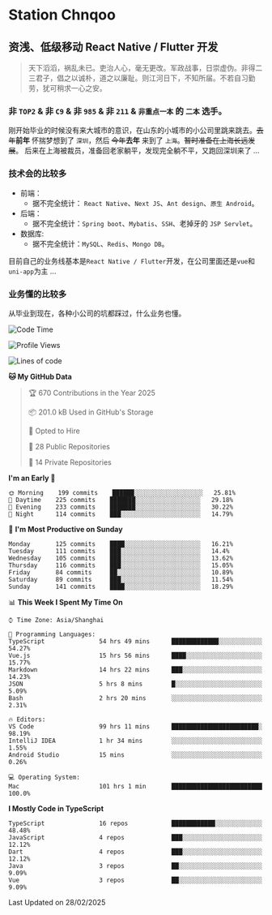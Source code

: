 # Station Chnqoo

## 资浅、低级移动 React Native / Flutter 开发

> 天下滔滔，祸乱未已。吏治人心，毫无更改。军政战事，日崇虚伪。非得二三君子，倡之以诚朴，道之以廉耻。则江河日下，不知所届。不若自习勤劳，犹可稍求一心之安。

### 非 `TOP2` & 非 `C9` & 非 `985` & 非 `211` & `非重点一本` 的 `二本` 选手。

刚开始毕业的时候没有来大城市的意识，在山东的小城市的小公司里跳来跳去。~~去年~~**前年** 怀揣梦想到了 `深圳`，然后 ~~今年~~**去年** 来到了 `上海`。~~暂时准备在上海长远发展~~。
后来在上海被裁员，准备回老家躺平，发现完全躺不平，又跑回深圳来了 ...

### 技术会的比较多

- 前端：
  - 据不完全统计： `React Native`、`Next JS`、`Ant design`、`原生 Android`。
- 后端：
  - 据不完全统计：`Spring boot`、`Mybatis`、`SSH`、老掉牙的 `JSP Servlet`。
- 数据库:
  - 据不完全统计：`MySQL`、`Redis`、`Mongo DB`。

目前自己的业务线基本是`React Native / Flutter`开发，在公司里面还是`vue`和`uni-app`为主 ...

### 业务懂的比较多

从毕业到现在，各种小公司的坑都踩过，什么业务也懂。

<!--START_SECTION:waka-->
![Code Time](http://img.shields.io/badge/Code%20Time-7%2C778%20hrs%205%20mins-blue)

![Profile Views](http://img.shields.io/badge/Profile%20Views-0-blue)

![Lines of code](https://img.shields.io/badge/From%20Hello%20World%20I%27ve%20Written-285%20Thousand%20lines%20of%20code-blue)

**🐱 My GitHub Data** 

> 🏆 670 Contributions in the Year 2025
 > 
> 📦 201.0 kB Used in GitHub's Storage 
 > 
> 💼 Opted to Hire
 > 
> 📜 28 Public Repositories 
 > 
> 🔑 14 Private Repositories  
 > 
**I'm an Early 🐤** 

```text
🌞 Morning    199 commits    ██████░░░░░░░░░░░░░░░░░░░   25.81% 
🌆 Daytime    225 commits    ███████░░░░░░░░░░░░░░░░░░   29.18% 
🌃 Evening    233 commits    ███████░░░░░░░░░░░░░░░░░░   30.22% 
🌙 Night      114 commits    ███░░░░░░░░░░░░░░░░░░░░░░   14.79%

```
📅 **I'm Most Productive on Sunday** 

```text
Monday       125 commits    ████░░░░░░░░░░░░░░░░░░░░░   16.21% 
Tuesday      111 commits    ███░░░░░░░░░░░░░░░░░░░░░░   14.4% 
Wednesday    105 commits    ███░░░░░░░░░░░░░░░░░░░░░░   13.62% 
Thursday     116 commits    ███░░░░░░░░░░░░░░░░░░░░░░   15.05% 
Friday       84 commits     ██░░░░░░░░░░░░░░░░░░░░░░░   10.89% 
Saturday     89 commits     ███░░░░░░░░░░░░░░░░░░░░░░   11.54% 
Sunday       141 commits    ████░░░░░░░░░░░░░░░░░░░░░   18.29%

```


📊 **This Week I Spent My Time On** 

```text
⌚︎ Time Zone: Asia/Shanghai

💬 Programming Languages: 
TypeScript               54 hrs 49 mins      █████████████░░░░░░░░░░░░   54.27% 
Vue.js                   15 hrs 56 mins      ████░░░░░░░░░░░░░░░░░░░░░   15.77% 
Markdown                 14 hrs 22 mins      ███░░░░░░░░░░░░░░░░░░░░░░   14.23% 
JSON                     5 hrs 8 mins        █░░░░░░░░░░░░░░░░░░░░░░░░   5.09% 
Bash                     2 hrs 20 mins       ░░░░░░░░░░░░░░░░░░░░░░░░░   2.31%

🔥 Editors: 
VS Code                  99 hrs 11 mins      ████████████████████████░   98.19% 
IntelliJ IDEA            1 hr 34 mins        ░░░░░░░░░░░░░░░░░░░░░░░░░   1.55% 
Android Studio           15 mins             ░░░░░░░░░░░░░░░░░░░░░░░░░   0.26%

💻 Operating System: 
Mac                      101 hrs 1 min       █████████████████████████   100.0%

```

**I Mostly Code in TypeScript** 

```text
TypeScript               16 repos            ████████████░░░░░░░░░░░░░   48.48% 
JavaScript               4 repos             ███░░░░░░░░░░░░░░░░░░░░░░   12.12% 
Dart                     4 repos             ███░░░░░░░░░░░░░░░░░░░░░░   12.12% 
Java                     3 repos             ██░░░░░░░░░░░░░░░░░░░░░░░   9.09% 
Vue                      3 repos             ██░░░░░░░░░░░░░░░░░░░░░░░   9.09%

```



 Last Updated on 28/02/2025
<!--END_SECTION:waka-->

<!---
ChenqiaoStation/ChenqiaoStation is a ✨ special ✨ repository because its `README.md` (this file) appears on your GitHub profile.
You can click the Preview link to take a look at your changes.
--->
